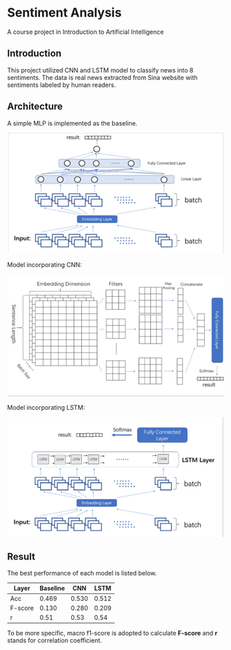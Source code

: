 # Sentiment Analysis
A course project in Introduction to Artificial Intelligence

## Introduction
This project utilized CNN and LSTM model to classify news into 8 sentiments. The data is real news extracted from Sina website with sentiments labeled by human readers.

## Architecture
A simple MLP is implemented as the baseline.  

<center>
	<img src="mlp.png" width="500"/>
</center>

Model incorporating CNN:  
<center>
	<img src="cnn.png" width="500"/>
</center>

Model incorporating LSTM:  
<center>
	<img src="lstm.png" width="500"/>
</center>
  
## Result
The best performance of each model is listed below.

<center>  

| Layer   | Baseline | CNN   | LSTM  |
|---------|----------|-------|-------|
| Acc     | 0.469    | 0.530 | 0.512 |
| F-score | 0.130    | 0.280 | 0.209 |
| r       | 0.51     | 0.53  | 0.54  |

</center>
  
To be more specific, macro f1-score is adopted to calculate **F-score** and **r** stands for correlation coefficient.